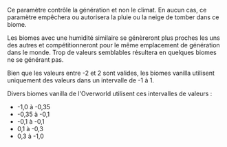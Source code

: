 Ce paramètre contrôle la génération et non le climat. En aucun cas, ce paramètre empêchera ou autorisera la pluie ou la neige de tomber dans ce biome.

Les biomes avec une humidité similaire se génèreront plus proches les uns des autres et compétitionneront pour le même emplacement de génération dans le monde. Trop de valeurs semblables résultera en quelques biomes ne se générant pas.

Bien que les valeurs entre -2 et 2 sont valides, les biomes vanilla utilisent uniquement des valeurs dans un intervalle de -1 à 1.

Divers biomes vanilla de l'Overworld utilisent ces intervalles de valeurs :

* -1,0 à -0,35
* -0,35 à -0,1
* -0,1 à -0,1
* 0,1 à -0,3
* 0,3 à -1,0